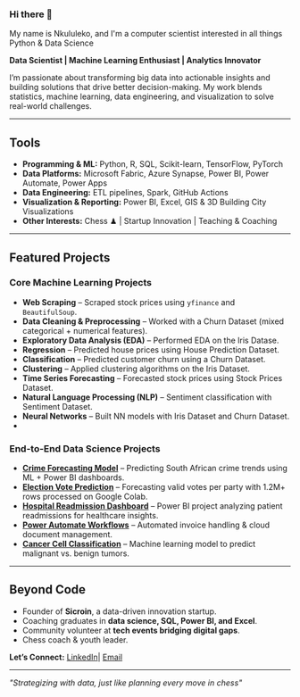 ### Hi there 👋

My name is Nkululeko, and I'm a computer scientist interested in all things Python & Data Science    

**Data Scientist | Machine Learning Enthusiast | Analytics Innovator**  

I’m passionate about transforming big data into actionable insights and building solutions that drive better decision-making. My work blends statistics, machine learning, data engineering, and visualization to solve real-world challenges.  

---

## Tools  
- **Programming & ML:** Python, R, SQL, Scikit-learn, TensorFlow, PyTorch  
- **Data Platforms:** Microsoft Fabric, Azure Synapse, Power BI, Power Automate, Power Apps  
- **Data Engineering:** ETL pipelines, Spark, GitHub Actions  
- **Visualization & Reporting:** Power BI, Excel, GIS & 3D Building City Visualizations  
- **Other Interests:** Chess ♟ | Startup Innovation | Teaching & Coaching

---

## Featured Projects  

###  Core Machine Learning Projects  
- **Web Scraping** – Scraped stock prices using `yfinance` and `BeautifulSoup`.  
- **Data Cleaning & Preprocessing** – Worked with a Churn Dataset (mixed categorical + numerical features).  
- **Exploratory Data Analysis (EDA)** – Performed EDA on the Iris Datase.  
- **Regression** – Predicted house prices using House Prediction Dataset.  
- **Classification** – Predicted customer churn using a Churn Dataset.  
- **Clustering** – Applied clustering algorithms on the Iris Dataset.  
- **Time Series Forecasting** – Forecasted stock prices using Stock Prices Dataset.  
- **Natural Language Processing (NLP)** – Sentiment classification with Sentiment Dataset.  
- **Neural Networks** – Built NN models with Iris Dataset and Churn Dataset.
- 
###  End-to-End Data Science Projects
- **[Crime Forecasting Model](#)** – Predicting South African crime trends using ML + Power BI dashboards.  
- **[Election Vote Prediction](#)** – Forecasting valid votes per party with 1.2M+ rows processed on Google Colab.  
- **[Hospital Readmission Dashboard](#)** – Power BI project analyzing patient readmissions for healthcare insights.  
- **[Power Automate Workflows](#)** – Automated invoice handling & cloud document management.  
- **[Cancer Cell Classification](#)** – Machine learning model to predict malignant vs. benign tumors.  

---

## Beyond Code  
- Founder of **Sicroin**, a data-driven innovation startup.  
- Coaching graduates in **data science, SQL, Power BI, and Excel**.  
- Community volunteer at **tech events bridging digital gaps**.  
- Chess coach & youth leader.  

**Let’s Connect:** [LinkedIn](https://www.linkedin.com/in/nkululeko-dumakude-310676279/)| [Email](mailto:nkdumakude@gmail.com)  

---
*"Strategizing with data, just like planning every move in chess"*  
